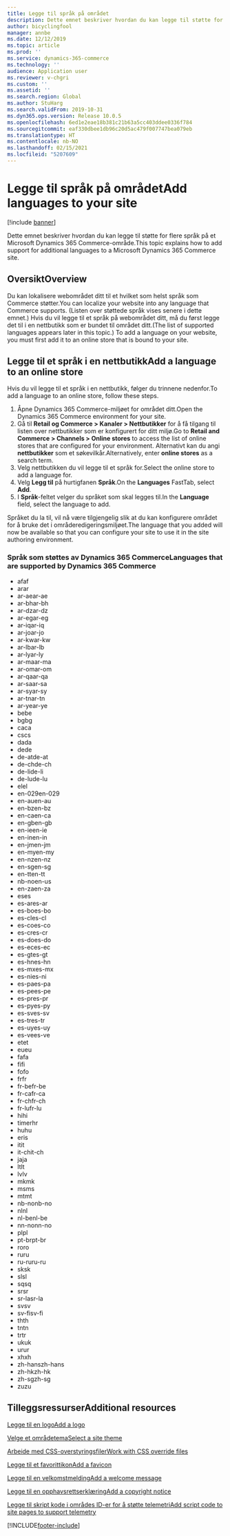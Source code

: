 ```yaml
---
title: Legge til språk på området
description: Dette emnet beskriver hvordan du kan legge til støtte for flere språk på et Microsoft Dynamics 365 Commerce-område.
author: bicyclingfool
manager: annbe
ms.date: 12/12/2019
ms.topic: article
ms.prod: ''
ms.service: dynamics-365-commerce
ms.technology: ''
audience: Application user
ms.reviewer: v-chgri
ms.custom: ''
ms.assetid: ''
ms.search.region: Global
ms.author: StuHarg
ms.search.validFrom: 2019-10-31
ms.dyn365.ops.version: Release 10.0.5
ms.openlocfilehash: 6ed1e2eae18b381c21b63a5cc403ddee0336f784
ms.sourcegitcommit: eaf330dbee1db96c20d5ac479f007747bea079eb
ms.translationtype: HT
ms.contentlocale: nb-NO
ms.lasthandoff: 02/15/2021
ms.locfileid: "5207609"
---
```

# <a name="add-languages-to-your-site"></a><span data-ttu-id="d008a-103">Legge til språk på området</span><span class="sxs-lookup"><span data-stu-id="d008a-103">Add languages to your site</span></span>


[!include [banner](includes/banner.md)]

<span data-ttu-id="d008a-104">Dette emnet beskriver hvordan du kan legge til støtte for flere språk på et Microsoft Dynamics 365 Commerce-område.</span><span class="sxs-lookup"><span data-stu-id="d008a-104">This topic explains how to add support for additional languages to a Microsoft Dynamics 365 Commerce site.</span></span>

## <a name="overview"></a><span data-ttu-id="d008a-105">Oversikt</span><span class="sxs-lookup"><span data-stu-id="d008a-105">Overview</span></span>

<span data-ttu-id="d008a-106">Du kan lokalisere webområdet ditt til et hvilket som helst språk som Commerce støtter.</span><span class="sxs-lookup"><span data-stu-id="d008a-106">You can localize your website into any language that Commerce supports.</span></span> <span data-ttu-id="d008a-107">(Listen over støttede språk vises senere i dette emnet.) Hvis du vil legge til et språk på webområdet ditt, må du først legge det til i en nettbutikk som er bundet til området ditt.</span><span class="sxs-lookup"><span data-stu-id="d008a-107">(The list of supported languages appears later in this topic.) To add a language on your website, you must first add it to an online store that is bound to your site.</span></span>

## <a name="add-a-language-to-an-online-store"></a><span data-ttu-id="d008a-108">Legge til et språk i en nettbutikk</span><span class="sxs-lookup"><span data-stu-id="d008a-108">Add a language to an online store</span></span>

<span data-ttu-id="d008a-109">Hvis du vil legge til et språk i en nettbutikk, følger du trinnene nedenfor.</span><span class="sxs-lookup"><span data-stu-id="d008a-109">To add a language to an online store, follow these steps.</span></span>

1. <span data-ttu-id="d008a-110">Åpne Dynamics 365 Commerce-miljøet for området ditt.</span><span class="sxs-lookup"><span data-stu-id="d008a-110">Open the Dynamics 365 Commerce environment for your site.</span></span>
1. <span data-ttu-id="d008a-111">Gå til **Retail og Commerce \> Kanaler \> Nettbutikker** for å få tilgang til listen over nettbutikker som er konfigurert for ditt miljø.</span><span class="sxs-lookup"><span data-stu-id="d008a-111">Go to **Retail and Commerce \> Channels \> Online stores** to access the list of online stores that are configured for your environment.</span></span> <span data-ttu-id="d008a-112">Alternativt kan du angi **nettbutikker** som et søkevilkår.</span><span class="sxs-lookup"><span data-stu-id="d008a-112">Alternatively, enter **online stores** as a search term.</span></span>
1. <span data-ttu-id="d008a-113">Velg nettbutikken du vil legge til et språk for.</span><span class="sxs-lookup"><span data-stu-id="d008a-113">Select the online store to add a language for.</span></span>
1. <span data-ttu-id="d008a-114">Velg **Legg til** på hurtigfanen **Språk**.</span><span class="sxs-lookup"><span data-stu-id="d008a-114">On the **Languages** FastTab, select **Add**.</span></span>
1. <span data-ttu-id="d008a-115">I **Språk**-feltet velger du språket som skal legges til.</span><span class="sxs-lookup"><span data-stu-id="d008a-115">In the **Language** field, select the language to add.</span></span>

<span data-ttu-id="d008a-116">Språket du la til, vil nå være tilgjengelig slik at du kan konfigurere området for å bruke det i områderedigeringsmiljøet.</span><span class="sxs-lookup"><span data-stu-id="d008a-116">The language that you added will now be available so that you can configure your site to use it in the site authoring environment.</span></span>

### <a name="languages-that-are-supported-by-dynamics-365-commerce"></a><span data-ttu-id="d008a-117">Språk som støttes av Dynamics 365 Commerce</span><span class="sxs-lookup"><span data-stu-id="d008a-117">Languages that are supported by Dynamics 365 Commerce</span></span>

- <span data-ttu-id="d008a-118">af</span><span class="sxs-lookup"><span data-stu-id="d008a-118">af</span></span>
- <span data-ttu-id="d008a-119">ar</span><span class="sxs-lookup"><span data-stu-id="d008a-119">ar</span></span>
- <span data-ttu-id="d008a-120">ar-ae</span><span class="sxs-lookup"><span data-stu-id="d008a-120">ar-ae</span></span>
- <span data-ttu-id="d008a-121">ar-bh</span><span class="sxs-lookup"><span data-stu-id="d008a-121">ar-bh</span></span>
- <span data-ttu-id="d008a-122">ar-dz</span><span class="sxs-lookup"><span data-stu-id="d008a-122">ar-dz</span></span>
- <span data-ttu-id="d008a-123">ar-eg</span><span class="sxs-lookup"><span data-stu-id="d008a-123">ar-eg</span></span>
- <span data-ttu-id="d008a-124">ar-iq</span><span class="sxs-lookup"><span data-stu-id="d008a-124">ar-iq</span></span>
- <span data-ttu-id="d008a-125">ar-jo</span><span class="sxs-lookup"><span data-stu-id="d008a-125">ar-jo</span></span>
- <span data-ttu-id="d008a-126">ar-kw</span><span class="sxs-lookup"><span data-stu-id="d008a-126">ar-kw</span></span>
- <span data-ttu-id="d008a-127">ar-lb</span><span class="sxs-lookup"><span data-stu-id="d008a-127">ar-lb</span></span>
- <span data-ttu-id="d008a-128">ar-ly</span><span class="sxs-lookup"><span data-stu-id="d008a-128">ar-ly</span></span>
- <span data-ttu-id="d008a-129">ar-ma</span><span class="sxs-lookup"><span data-stu-id="d008a-129">ar-ma</span></span>
- <span data-ttu-id="d008a-130">ar-om</span><span class="sxs-lookup"><span data-stu-id="d008a-130">ar-om</span></span>
- <span data-ttu-id="d008a-131">ar-qa</span><span class="sxs-lookup"><span data-stu-id="d008a-131">ar-qa</span></span>
- <span data-ttu-id="d008a-132">ar-sa</span><span class="sxs-lookup"><span data-stu-id="d008a-132">ar-sa</span></span>
- <span data-ttu-id="d008a-133">ar-sy</span><span class="sxs-lookup"><span data-stu-id="d008a-133">ar-sy</span></span>
- <span data-ttu-id="d008a-134">ar-tn</span><span class="sxs-lookup"><span data-stu-id="d008a-134">ar-tn</span></span>
- <span data-ttu-id="d008a-135">ar-ye</span><span class="sxs-lookup"><span data-stu-id="d008a-135">ar-ye</span></span>
- <span data-ttu-id="d008a-136">be</span><span class="sxs-lookup"><span data-stu-id="d008a-136">be</span></span>
- <span data-ttu-id="d008a-137">bg</span><span class="sxs-lookup"><span data-stu-id="d008a-137">bg</span></span>
- <span data-ttu-id="d008a-138">ca</span><span class="sxs-lookup"><span data-stu-id="d008a-138">ca</span></span>
- <span data-ttu-id="d008a-139">cs</span><span class="sxs-lookup"><span data-stu-id="d008a-139">cs</span></span>
- <span data-ttu-id="d008a-140">da</span><span class="sxs-lookup"><span data-stu-id="d008a-140">da</span></span>
- <span data-ttu-id="d008a-141">de</span><span class="sxs-lookup"><span data-stu-id="d008a-141">de</span></span>
- <span data-ttu-id="d008a-142">de-at</span><span class="sxs-lookup"><span data-stu-id="d008a-142">de-at</span></span>
- <span data-ttu-id="d008a-143">de-ch</span><span class="sxs-lookup"><span data-stu-id="d008a-143">de-ch</span></span>
- <span data-ttu-id="d008a-144">de-li</span><span class="sxs-lookup"><span data-stu-id="d008a-144">de-li</span></span>
- <span data-ttu-id="d008a-145">de-lu</span><span class="sxs-lookup"><span data-stu-id="d008a-145">de-lu</span></span>
- <span data-ttu-id="d008a-146">el</span><span class="sxs-lookup"><span data-stu-id="d008a-146">el</span></span>
- <span data-ttu-id="d008a-147">en-029</span><span class="sxs-lookup"><span data-stu-id="d008a-147">en-029</span></span>
- <span data-ttu-id="d008a-148">en-au</span><span class="sxs-lookup"><span data-stu-id="d008a-148">en-au</span></span>
- <span data-ttu-id="d008a-149">en-bz</span><span class="sxs-lookup"><span data-stu-id="d008a-149">en-bz</span></span>
- <span data-ttu-id="d008a-150">en-ca</span><span class="sxs-lookup"><span data-stu-id="d008a-150">en-ca</span></span>
- <span data-ttu-id="d008a-151">en-gb</span><span class="sxs-lookup"><span data-stu-id="d008a-151">en-gb</span></span>
- <span data-ttu-id="d008a-152">en-ie</span><span class="sxs-lookup"><span data-stu-id="d008a-152">en-ie</span></span>
- <span data-ttu-id="d008a-153">en-in</span><span class="sxs-lookup"><span data-stu-id="d008a-153">en-in</span></span>
- <span data-ttu-id="d008a-154">en-jm</span><span class="sxs-lookup"><span data-stu-id="d008a-154">en-jm</span></span>
- <span data-ttu-id="d008a-155">en-my</span><span class="sxs-lookup"><span data-stu-id="d008a-155">en-my</span></span>
- <span data-ttu-id="d008a-156">en-nz</span><span class="sxs-lookup"><span data-stu-id="d008a-156">en-nz</span></span>
- <span data-ttu-id="d008a-157">en-sg</span><span class="sxs-lookup"><span data-stu-id="d008a-157">en-sg</span></span>
- <span data-ttu-id="d008a-158">en-tt</span><span class="sxs-lookup"><span data-stu-id="d008a-158">en-tt</span></span>
- <span data-ttu-id="d008a-159">nb-no</span><span class="sxs-lookup"><span data-stu-id="d008a-159">en-us</span></span>
- <span data-ttu-id="d008a-160">en-za</span><span class="sxs-lookup"><span data-stu-id="d008a-160">en-za</span></span>
- <span data-ttu-id="d008a-161">es</span><span class="sxs-lookup"><span data-stu-id="d008a-161">es</span></span>
- <span data-ttu-id="d008a-162">es-ar</span><span class="sxs-lookup"><span data-stu-id="d008a-162">es-ar</span></span>
- <span data-ttu-id="d008a-163">es-bo</span><span class="sxs-lookup"><span data-stu-id="d008a-163">es-bo</span></span>
- <span data-ttu-id="d008a-164">es-cl</span><span class="sxs-lookup"><span data-stu-id="d008a-164">es-cl</span></span>
- <span data-ttu-id="d008a-165">es-co</span><span class="sxs-lookup"><span data-stu-id="d008a-165">es-co</span></span>
- <span data-ttu-id="d008a-166">es-cr</span><span class="sxs-lookup"><span data-stu-id="d008a-166">es-cr</span></span>
- <span data-ttu-id="d008a-167">es-do</span><span class="sxs-lookup"><span data-stu-id="d008a-167">es-do</span></span>
- <span data-ttu-id="d008a-168">es-ec</span><span class="sxs-lookup"><span data-stu-id="d008a-168">es-ec</span></span>
- <span data-ttu-id="d008a-169">es-gt</span><span class="sxs-lookup"><span data-stu-id="d008a-169">es-gt</span></span>
- <span data-ttu-id="d008a-170">es-hn</span><span class="sxs-lookup"><span data-stu-id="d008a-170">es-hn</span></span>
- <span data-ttu-id="d008a-171">es-mx</span><span class="sxs-lookup"><span data-stu-id="d008a-171">es-mx</span></span>
- <span data-ttu-id="d008a-172">es-ni</span><span class="sxs-lookup"><span data-stu-id="d008a-172">es-ni</span></span>
- <span data-ttu-id="d008a-173">es-pa</span><span class="sxs-lookup"><span data-stu-id="d008a-173">es-pa</span></span>
- <span data-ttu-id="d008a-174">es-pe</span><span class="sxs-lookup"><span data-stu-id="d008a-174">es-pe</span></span>
- <span data-ttu-id="d008a-175">es-pr</span><span class="sxs-lookup"><span data-stu-id="d008a-175">es-pr</span></span>
- <span data-ttu-id="d008a-176">es-py</span><span class="sxs-lookup"><span data-stu-id="d008a-176">es-py</span></span>
- <span data-ttu-id="d008a-177">es-sv</span><span class="sxs-lookup"><span data-stu-id="d008a-177">es-sv</span></span>
- <span data-ttu-id="d008a-178">es-tr</span><span class="sxs-lookup"><span data-stu-id="d008a-178">es-tr</span></span>
- <span data-ttu-id="d008a-179">es-uy</span><span class="sxs-lookup"><span data-stu-id="d008a-179">es-uy</span></span>
- <span data-ttu-id="d008a-180">es-ve</span><span class="sxs-lookup"><span data-stu-id="d008a-180">es-ve</span></span>
- <span data-ttu-id="d008a-181">et</span><span class="sxs-lookup"><span data-stu-id="d008a-181">et</span></span>
- <span data-ttu-id="d008a-182">eu</span><span class="sxs-lookup"><span data-stu-id="d008a-182">eu</span></span>
- <span data-ttu-id="d008a-183">fa</span><span class="sxs-lookup"><span data-stu-id="d008a-183">fa</span></span>
- <span data-ttu-id="d008a-184">fi</span><span class="sxs-lookup"><span data-stu-id="d008a-184">fi</span></span>
- <span data-ttu-id="d008a-185">fo</span><span class="sxs-lookup"><span data-stu-id="d008a-185">fo</span></span>
- <span data-ttu-id="d008a-186">fr</span><span class="sxs-lookup"><span data-stu-id="d008a-186">fr</span></span>
- <span data-ttu-id="d008a-187">fr-be</span><span class="sxs-lookup"><span data-stu-id="d008a-187">fr-be</span></span>
- <span data-ttu-id="d008a-188">fr-ca</span><span class="sxs-lookup"><span data-stu-id="d008a-188">fr-ca</span></span>
- <span data-ttu-id="d008a-189">fr-ch</span><span class="sxs-lookup"><span data-stu-id="d008a-189">fr-ch</span></span>
- <span data-ttu-id="d008a-190">fr-lu</span><span class="sxs-lookup"><span data-stu-id="d008a-190">fr-lu</span></span>
- <span data-ttu-id="d008a-191">hi</span><span class="sxs-lookup"><span data-stu-id="d008a-191">hi</span></span>
- <span data-ttu-id="d008a-192">timer</span><span class="sxs-lookup"><span data-stu-id="d008a-192">hr</span></span>
- <span data-ttu-id="d008a-193">hu</span><span class="sxs-lookup"><span data-stu-id="d008a-193">hu</span></span>
- <span data-ttu-id="d008a-194">er</span><span class="sxs-lookup"><span data-stu-id="d008a-194">is</span></span>
- <span data-ttu-id="d008a-195">it</span><span class="sxs-lookup"><span data-stu-id="d008a-195">it</span></span>
- <span data-ttu-id="d008a-196">it-ch</span><span class="sxs-lookup"><span data-stu-id="d008a-196">it-ch</span></span>
- <span data-ttu-id="d008a-197">ja</span><span class="sxs-lookup"><span data-stu-id="d008a-197">ja</span></span>
- <span data-ttu-id="d008a-198">lt</span><span class="sxs-lookup"><span data-stu-id="d008a-198">lt</span></span>
- <span data-ttu-id="d008a-199">lv</span><span class="sxs-lookup"><span data-stu-id="d008a-199">lv</span></span>
- <span data-ttu-id="d008a-200">mk</span><span class="sxs-lookup"><span data-stu-id="d008a-200">mk</span></span>
- <span data-ttu-id="d008a-201">ms</span><span class="sxs-lookup"><span data-stu-id="d008a-201">ms</span></span>
- <span data-ttu-id="d008a-202">mt</span><span class="sxs-lookup"><span data-stu-id="d008a-202">mt</span></span>
- <span data-ttu-id="d008a-203">nb-no</span><span class="sxs-lookup"><span data-stu-id="d008a-203">nb-no</span></span>
- <span data-ttu-id="d008a-204">nl</span><span class="sxs-lookup"><span data-stu-id="d008a-204">nl</span></span>
- <span data-ttu-id="d008a-205">nl-be</span><span class="sxs-lookup"><span data-stu-id="d008a-205">nl-be</span></span>
- <span data-ttu-id="d008a-206">nn-no</span><span class="sxs-lookup"><span data-stu-id="d008a-206">nn-no</span></span>
- <span data-ttu-id="d008a-207">pl</span><span class="sxs-lookup"><span data-stu-id="d008a-207">pl</span></span>
- <span data-ttu-id="d008a-208">pt-br</span><span class="sxs-lookup"><span data-stu-id="d008a-208">pt-br</span></span>
- <span data-ttu-id="d008a-209">ro</span><span class="sxs-lookup"><span data-stu-id="d008a-209">ro</span></span>
- <span data-ttu-id="d008a-210">ru</span><span class="sxs-lookup"><span data-stu-id="d008a-210">ru</span></span>
- <span data-ttu-id="d008a-211">ru-ru</span><span class="sxs-lookup"><span data-stu-id="d008a-211">ru-ru</span></span>
- <span data-ttu-id="d008a-212">sk</span><span class="sxs-lookup"><span data-stu-id="d008a-212">sk</span></span>
- <span data-ttu-id="d008a-213">sl</span><span class="sxs-lookup"><span data-stu-id="d008a-213">sl</span></span>
- <span data-ttu-id="d008a-214">sq</span><span class="sxs-lookup"><span data-stu-id="d008a-214">sq</span></span>
- <span data-ttu-id="d008a-215">sr</span><span class="sxs-lookup"><span data-stu-id="d008a-215">sr</span></span>
- <span data-ttu-id="d008a-216">sr-la</span><span class="sxs-lookup"><span data-stu-id="d008a-216">sr-la</span></span>
- <span data-ttu-id="d008a-217">sv</span><span class="sxs-lookup"><span data-stu-id="d008a-217">sv</span></span>
- <span data-ttu-id="d008a-218">sv-fi</span><span class="sxs-lookup"><span data-stu-id="d008a-218">sv-fi</span></span>
- <span data-ttu-id="d008a-219">th</span><span class="sxs-lookup"><span data-stu-id="d008a-219">th</span></span>
- <span data-ttu-id="d008a-220">tn</span><span class="sxs-lookup"><span data-stu-id="d008a-220">tn</span></span>
- <span data-ttu-id="d008a-221">tr</span><span class="sxs-lookup"><span data-stu-id="d008a-221">tr</span></span>
- <span data-ttu-id="d008a-222">uk</span><span class="sxs-lookup"><span data-stu-id="d008a-222">uk</span></span>
- <span data-ttu-id="d008a-223">ur</span><span class="sxs-lookup"><span data-stu-id="d008a-223">ur</span></span>
- <span data-ttu-id="d008a-224">xh</span><span class="sxs-lookup"><span data-stu-id="d008a-224">xh</span></span>
- <span data-ttu-id="d008a-225">zh-hans</span><span class="sxs-lookup"><span data-stu-id="d008a-225">zh-hans</span></span>
- <span data-ttu-id="d008a-226">zh-hk</span><span class="sxs-lookup"><span data-stu-id="d008a-226">zh-hk</span></span>
- <span data-ttu-id="d008a-227">zh-sg</span><span class="sxs-lookup"><span data-stu-id="d008a-227">zh-sg</span></span>
- <span data-ttu-id="d008a-228">zu</span><span class="sxs-lookup"><span data-stu-id="d008a-228">zu</span></span>

## <a name="additional-resources"></a><span data-ttu-id="d008a-229">Tilleggsressurser</span><span class="sxs-lookup"><span data-stu-id="d008a-229">Additional resources</span></span>

[<span data-ttu-id="d008a-230">Legge til en logo</span><span class="sxs-lookup"><span data-stu-id="d008a-230">Add a logo</span></span>](add-logo.md)

[<span data-ttu-id="d008a-231">Velge et områdetema</span><span class="sxs-lookup"><span data-stu-id="d008a-231">Select a site theme</span></span>](select-site-theme.md)

[<span data-ttu-id="d008a-232">Arbeide med CSS-overstyringsfiler</span><span class="sxs-lookup"><span data-stu-id="d008a-232">Work with CSS override files</span></span>](css-override-files.md)

[<span data-ttu-id="d008a-233">Legge til et favorittikon</span><span class="sxs-lookup"><span data-stu-id="d008a-233">Add a favicon</span></span>](add-favicon.md)

[<span data-ttu-id="d008a-234">Legge til en velkomstmelding</span><span class="sxs-lookup"><span data-stu-id="d008a-234">Add a welcome message</span></span>](add-welcome-message.md)

[<span data-ttu-id="d008a-235">Legge til en opphavsrettserklæring</span><span class="sxs-lookup"><span data-stu-id="d008a-235">Add a copyright notice</span></span>](add-copyright-notice.md)

[<span data-ttu-id="d008a-236">Legge til skript kode i områdes ID-er for å støtte telemetri</span><span class="sxs-lookup"><span data-stu-id="d008a-236">Add script code to site pages to support telemetry</span></span>](add-telemetry.md)


[!INCLUDE[footer-include](../includes/footer-banner.md)]